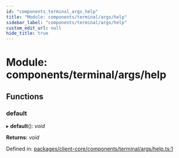 ```yaml
---
id: "components_terminal_args_help"
title: "Module: components/terminal/args/help"
sidebar_label: "components/terminal/args/help"
custom_edit_url: null
hide_title: true
---
```


# Module: components/terminal/args/help

## Functions

### default

▸ **default**(): *void*

**Returns:** *void*

Defined in: [packages/client-core/components/terminal/args/help.ts:1](https://github.com/xr3ngine/xr3ngine/blob/56376a778/packages/client-core/components/terminal/args/help.ts#L1)
